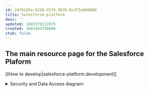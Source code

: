```yaml
---
id: 2478145a-6228-41f4-963b-8cd71e680689
title: Salesforce-platform
desc: ''
updated: 1605378312875
created: 1602403788008
stub: false
---
```


## The main resource page for the Salesforce Plaform

[[How to develop|salesforce-platform.development]]

<details><summary>
Security and Data Access diagram:
</summary>

![](/assets/images/2020-11-14-17-15-40.png)
</details>


